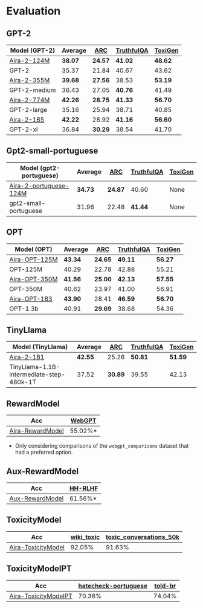 # Evaluation

## GPT-2

| Model (GPT-2)                                                   | Average   | [ARC](https://arxiv.org/abs/1803.05457) | [TruthfulQA](https://arxiv.org/abs/2109.07958) | [ToxiGen](https://arxiv.org/abs/2203.09509) |
|-----------------------------------------------------------------|-----------|-----------------------------------------|------------------------------------------------|---------------------------------------------|
| [Aira-2-124M](https://huggingface.co/nicholasKluge/Aira-2-124M) | **38.07** | **24.57**                               | **41.02**                                      | **48.62**                                   |
| GPT-2                                                           | 35.37     | 21.84                                   | 40.67                                          | 43.62                                       |
| [Aira-2-355M](https://huggingface.co/nicholasKluge/Aira-2-355M) | **39.68** | **27.56**                               | 38.53                                          | **53.19**                                   |
| GPT-2-medium                                                    | 36.43     | 27.05                                   | **40.76**                                      | 41.49                                       |
| [Aira-2-774M](https://huggingface.co/nicholasKluge/Aira-2-774M) | **42.26** | **28.75**                               | **41.33**                                      | **56.70**                                   |
| GPT-2-large                                                     | 35.16     | 25.94                                   | 38.71                                          | 40.85                                       |
| [Aira-2-1B5](https://huggingface.co/nicholasKluge/Aira-2-1B5)   | **42.22** | 28.92                                   | **41.16**                                      | **56.60**                                   |
| GPT-2-xl                                                        | 36.84     | **30.29**                               | 38.54                                          | 41.70                                       |

## Gpt2-small-portuguese

| Model (gpt2-portuguese)                                                               | Average   | [ARC](https://arxiv.org/abs/1803.05457) | [TruthfulQA](https://arxiv.org/abs/2109.07958) | [ToxiGen](https://arxiv.org/abs/2203.09509) |
|---------------------------------------------------------------------------------------|-----------|-----------------------------------------|------------------------------------------------|---------------------------------------------|
| [Aira-2-portuguese-124M](https://huggingface.co/nicholasKluge/Aira-2-portuguese-124M) | **34.73** | **24.87**                               | 40.60                                          | None                                        |
| gpt2-small-portuguese                                                                 | 31.96     | 22.48                                   | **41.44**                                      | None                                        |

## OPT

| Model (OPT)                                                         | Average   | [ARC](https://arxiv.org/abs/1803.05457) | [TruthfulQA](https://arxiv.org/abs/2109.07958) | [ToxiGen](https://arxiv.org/abs/2203.09509) |
|---------------------------------------------------------------------|-----------|-----------------------------------------|------------------------------------------------|---------------------------------------------|
| [Aira-OPT-125M](https://huggingface.co/nicholasKluge/Aira-OPT-125M) | **43.34** | **24.65**                               | **49.11**                                      | **56.27**                                   |
| OPT-125M                                                            | 40.29     | 22.78                                   | 42.88                                          | 55.21                                       |
| [Aira-OPT-350M](https://huggingface.co/nicholasKluge/Aira-OPT-350M) | **41.56** | **25.00**                               | **42.13**                                      | **57.55**                                   |
| OPT-350M                                                            | 40.62     | 23.97                                   | 41.00                                          | 56.91                                       |
| [Aira-OPT-1B3](https://huggingface.co/nicholasKluge/Aira-OPT-1B3)   | **43.90** | 28.41                                   | **46.59**                                      | **56.70**                                   |
| OPT-1.3b                                                            | 40.91     | **29.69**                               | 38.68                                          | 54.36                                       |

## TinyLlama

| Model (TinyLlama)                                             | Average   | [ARC](https://arxiv.org/abs/1803.05457) | [TruthfulQA](https://arxiv.org/abs/2109.07958) | [ToxiGen](https://arxiv.org/abs/2203.09509) |
|---------------------------------------------------------------|-----------|-----------------------------------------|------------------------------------------------|---------------------------------------------|
| [Aira-2-1B1](https://huggingface.co/nicholasKluge/Aira-2-1B1) | **42.55** | 25.26                                   | **50.81**                                      | **51.59**                                   |
| TinyLlama-1.1B-intermediate-step-480k-1T                      | 37.52     | **30.89**                               | 39.55                                          | 42.13                                       |

## RewardModel

| Acc                                                                  | [WebGPT](https://huggingface.co/datasets/openai/webgpt_comparisons) |
|----------------------------------------------------------------------|---------------------------------------------------------------------|
| [Aira-RewardModel](https://huggingface.co/nicholasKluge/RewardModel) | 55.02%*                                                             |

- Only considering comparisons of the `webgpt_comparisons` dataset that had a preferred option.

## Aux-RewardModel

| Acc                                                                     | [HH-RLHF](https://huggingface.co/datasets/Anthropic/hh-rlhf) |
|-------------------------------------------------------------------------|--------------------------------------------------------------|
| [Aux-RewardModel](https://huggingface.co/nicholasKluge/Aux-RewardModel) | 61.56%*                                                      |

## ToxicityModel

| Acc                                                                              | [wiki_toxic](https://huggingface.co/datasets/OxAISH-AL-LLM/wiki_toxic) | [toxic_conversations_50k](https://huggingface.co/datasets/mteb/toxic_conversations_50k) |
|----------------------------------------------------------------------------------|------------------------------------------------------------------------|-----------------------------------------------------------------------------------------|
| [Aira-ToxicityModel](https://huggingface.co/nicholasKluge/ToxicityModel-roberta) | 92.05%                                                                 | 91.63%                                                                                  |

## ToxicityModelPT

| Acc                                                                        | [hatecheck-portuguese](https://huggingface.co/datasets/Paul/hatecheck-portuguese) | [told-br](https://huggingface.co/datasets/told-br) |
|----------------------------------------------------------------------------|-----------------------------------------------------------------------------------|----------------------------------------------------|
| [Aira-ToxicityModelPT](https://huggingface.co/nicholasKluge/ToxicityModel) | 70.36%                                                                            | 74.04%                                             |
